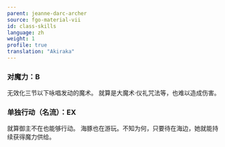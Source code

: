 ```yaml
---
parent: jeanne-darc-archer
source: fgo-material-vii
id: class-skills
language: zh
weight: 1
profile: true
translation: "Akiraka"
---
```


### 对魔力：B

无效化三节以下咏唱发动的魔术。
就算是大魔术·仪礼咒法等，也难以造成伤害。

### 单独行动（名流）：EX

就算御主不在也能够行动。
海豚也在游玩。不知为何，只要待在海边，她就能持续获得魔力供给。
